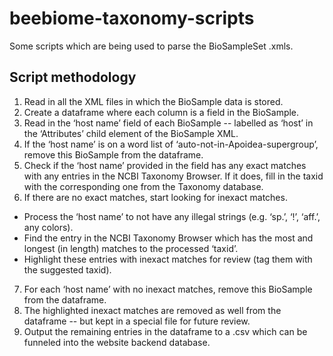 # beebiome-taxonomy-scripts
Some scripts which are being used to parse the BioSampleSet .xmls.

## Script methodology

1. Read in all the XML files in which the BioSample data is stored.
2. Create a dataframe where each column is a field in the BioSample.
3. Read in the ‘host name’ field of each BioSample -- labelled as ‘host’ in the ‘Attributes’ child element of the BioSample XML.
4. If the ‘host name’ is on a word list of ‘auto-not-in-Apoidea-supergroup’, remove this BioSample from the dataframe.
5. Check if the ‘host name’ provided in the field has any exact matches with any entries in the NCBI Taxonomy Browser. If it does, fill in the taxid with the corresponding one from the Taxonomy database.
6. If there are no exact matches, start looking for inexact matches.
  * Process the ‘host name’ to not have any illegal strings (e.g. ‘sp.’, ‘!’, ‘aff.’, any colors).
  * Find the entry in the NCBI Taxonomy Browser which has the most and longest (in length) matches to the processed ‘taxid’. 
  * Highlight these entries with inexact matches for review (tag them with the suggested taxid).
7. For each ‘host name’ with no inexact matches, remove this BioSample from the dataframe.
8. The highlighted inexact matches are removed as well from the dataframe -- but kept in a special file for future review.
9. Output the remaining entries in the dataframe to a .csv which can be funneled into the website backend database.




